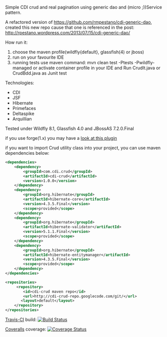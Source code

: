 Simple CDI crud and real pagination using generic dao and (micro ;))Service pattern.

A refactored version of https://github.com/rmpestano/cdi-generic-dao, created this new repo cause that one is referenced in the post: http://rpestano.wordpress.com/2013/07/15/cdi-generic-dao/


How run it:

1. choose the maven profile(wildfly{default}, glassfish(4) or jboss)
2. run on your favourite IDE
3. running tests use maven command: mvn clean test -Ptests -Pwildfly-managed or activate container profile in your IDE and Run CrudIt.java or CrudBdd.java as Junit test



Technologies:

* CDI
* JSF
* Hibernate
* Primefaces
* Deltaspike
* Arquillian



Tested under Wildfly 8.1, Glassfish 4.0 and JBossAS 7.2.0.Final

if you use forge(1.x) you may have a [look at this plugin](https://github.com/rmpestano/crud-plugin)

if you want to import Crud utility class into your project, you can use maven dependencies below:

```xml
<dependencies>
	<dependency>
		<groupId>com.cdi.crud</groupId>
		<artifactId>cdi-crud</artifactId>
		<version>1.0.0</version>
	</dependency>
	<dependency>
		<groupId>org.hibernate</groupId>
		<artifactId>hibernate-core</artifactId>
		<version>4.3.5.Final</version>
		<scope>provided</scope>
	</dependency>
	<dependency>
		<groupId>org.hibernate</groupId>
		<artifactId>hibernate-validator</artifactId>
		<version>5.1.1.Final</version>
		<scope>provided</scope>
	</dependency>
	<dependency>
		<groupId>org.hibernate</groupId>
		<artifactId>hibernate-entitymanager</artifactId>
		<version>4.3.5.Final</version>
		<scope>provided</scope>
	</dependency>
</dependencies>

<repositories>
     <repository>
        <id>cdi-crud maven repo</id>
        <url>http://cdi-crud-repo.googlecode.com/git/</url>
       <layout>default</layout>
    </repository>
</repositories>
```

[Travis-CI](https://travis-ci.org/rmpestano/cdi-crud) build:
[![Build Status](https://travis-ci.org/rmpestano/cdi-crud.png)](https://travis-ci.org/rmpestano/cdi-crud)

[Coveralls](https://coveralls.io/repos/rmpestano/cdi-crud/) coverage:
[![Coverage Status](https://coveralls.io/repos/rmpestano/cdi-crud/badge.png)](https://coveralls.io/r/rmpestano/cdi-crud)
